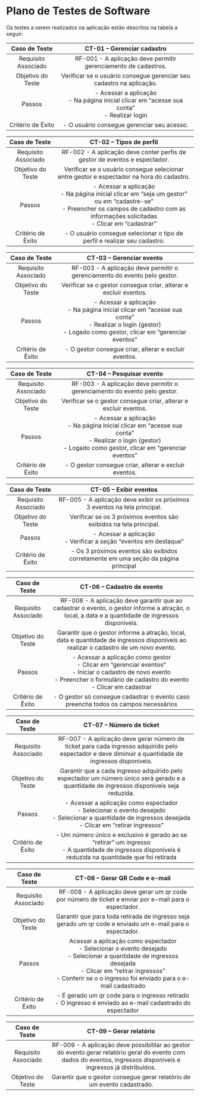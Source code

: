 # Plano de Testes de Software

Os testes a serem realizados na aplicação estão descritos na tabela a seguir:

 
| **Caso de Teste** | CT-01 – Gerenciar cadastro |
|:---:|:---:|
| Requisito Associado | RF-001 - A aplicação deve permitir gerenciamento de cadastros. |
| Objetivo do Teste | Verificar se o usuário consegue gerenciar seu cadastro na aplicação. |
| Passos | - Acessar a aplicação <br> - Na página inicial clicar em “acesse sua conta” <br> - Realizar login |
| Critério de Êxito | - O usuário consegue gerenciar seu acesso. |

| **Caso de Teste** | CT-02 – Tipos de perfil |
|:---:|:---:|
| Requisito Associado | RF-002 - A aplicação deve conter perfis de gestor de eventos e espectador. |
| Objetivo do Teste | Verificar se o usuário consegue selecionar entre gestor e espectador na hora do cadastro. |
| Passos | - Acessar a aplicação <br> - Na página inicial clicar em “seja um gestor” ou em “cadastre-se” <br> - Preencher os campos de cadastro com as informações solicitadas <br> - Clicar em “cadastrar” <br> |
| Critério de Êxito | - O usuário consegue selecionar o tipo de perfil e realizar seu cadastro. |

| **Caso de Teste** | CT-03 – Gerenciar evento |
|:---:|:---:|
| Requisito Associado | RF-003 - A aplicação deve permitir o gerenciamento do evento pelo gestor. |
| Objetivo do Teste | Verificar se o gestor consegue criar, alterar e excluir eventos. |
| Passos | - Acessar a aplicação <br> - Na página inicial clicar em “acesse sua conta” <br> - Realizar o login (gestor) <br> - Logado como gestor, clicar em “gerenciar eventos” |
| Critério de Êxito | - O gestor consegue criar, alterar e excluir eventos. |

| **Caso de Teste** | CT-04 – Pesquisar evento |
|:---:|:---:|
| Requisito Associado | RF-003 - A aplicação deve permitir o gerenciamento do evento pelo gestor. |
| Objetivo do Teste | Verificar se o gestor consegue criar, alterar e excluir eventos. |
| Passos | - Acessar a aplicação <br> - Na página inicial clicar em “acesse sua conta” <br> - Realizar o login (gestor) <br> - Logado como gestor, clicar em “gerenciar eventos” |
| Critério de Êxito | - O gestor consegue criar, alterar e excluir eventos. |

| **Caso de Teste** | CT-05 – Exibir eventos |
|:---:|:---:|
| Requisito Associado | RF-005 - A aplicação deve exibir os próximos 3 eventos na tela principal. |
| Objetivo do Teste | Verificar se os 3 próximos eventos são exibidos na tela principal. |
| Passos | - Acessar a aplicação <br> - Verificar a seção “eventos em destaque” |
| Critério de Êxito | - Os 3 próximos eventos são exibidos corretamente em uma seção da página principal |

| **Caso de Teste** | CT-06 – Cadastro de evento |
|:---:|:---:|
| Requisito Associado | RF-006 - A aplicação deve garantir que ao cadastrar o evento, o gestor informe a atração, o local, a data e a quantidade de ingressos disponíveis. |
| Objetivo do Teste | Garantir que o gestor informe a atração, local, data e quantidade de ingressos disponíveis ao realizar o cadastro de um novo evento. |
| Passos | - Acessar a aplicação como gestor <br> - Clicar em “gerenciar eventos” <br> - Iniciar o cadastro de novo evento <br> - Preencher o formulário de cadastro do evento <br> - Clicar em cadastrar <br> |
| Critério de Êxito | - O gestor só consegue cadastrar o evento caso preencha todos os campos necessários |

| **Caso de Teste** | CT-07 – Número de ticket |
|:---:|:---:|
| Requisito Associado | RF-007 - A aplicação deve gerar número de ticket para cada ingresso adquirido pelo espectador e deve diminuir a quantidade de ingressos disponíveis. |
| Objetivo do Teste | Garantir que a cada ingresso adquirido pelo espectador um número único será gerado e a quantidade de ingressos disponíveis seja reduzida. |
| Passos | - Acessar a aplicação como espectador <br> - Selecionar o evento desejado <br> - Selecionar a quantidade de ingressos desejada <br> - Clicar em “retirar ingressos” |
| Critério de Êxito | - Um número único e exclusivo é gerado ao se “retirar” um ingresso <br> - A quantidade de ingressos disponíveis é reduzida na quantidade que foi retirada |

| **Caso de Teste** | CT-08 – Gerar QR Code e e-mail |
|:---:|:---:|
| Requisito Associado | RF-008 - A aplicação deve gerar um qr code por número de ticket e enviar por e-mail para o espectador. |
| Objetivo do Teste | Garantir que para toda retirada de ingresso seja gerado um qr code e enviado um e-mail para o espectador. |
| Passos | Acessar a aplicação como espectador <br> - Selecionar o evento desejado <br> - Selecionar a quantidade de ingressos desejada <br> - Clicar em “retirar ingressos” <br> - Conferir se o o ingresso foi enviado para o e-mail cadastrado |
| Critério de Êxito | - É gerado um qr code para o ingresso retirado <br> - O ingresso é enviado ao e-mail cadastrado do espectador |

| **Caso de Teste** | CT-09 – Gerar relatório |
|:---:|:---:|
| Requisito Associado | RF-009 - A aplicação deve possibilitar ao gestor do evento gerar relatório geral do evento com dados do eventos, ingressos disponíveis e ingressos já distribuídos. |
| Objetivo do Teste | Garantir que o gestor consegue gerar relatório de um evento cadastrado. |

 
